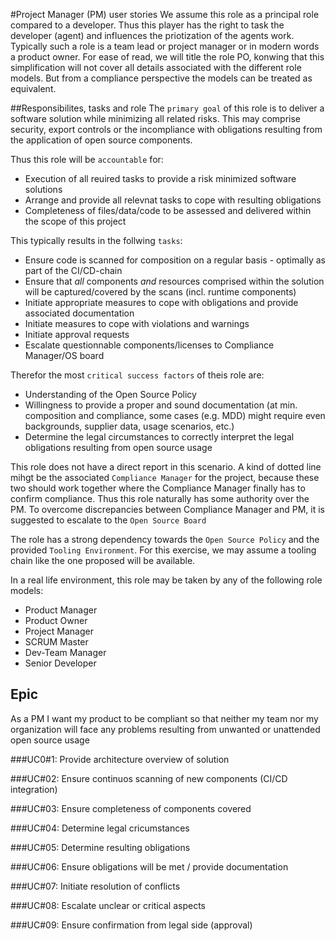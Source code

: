 #Project Manager (PM) user stories
We assume this role as a principal role compared to a developer. Thus this player has the right to task the developer (agent) and influences the priotization of the agents work. Typically such a role is a team lead or project manager or in modern words a product owner. For ease of read, we will title the role PO, konwing that this simplification will not cover all details associated with the different role models. But from a compliance perspective the models can be treated as equivalent.

##Responsibilites, tasks and role
The ```primary goal``` of this role is to deliver a software solution while minimizing all related risks. This may comprise security, export controls or the incompliance with obligations resulting from the application of open source components. 

Thus this role will be ```accountable``` for:
* Execution of all reuired tasks to provide a risk minimized software solutions
* Arrange and provide all relevnat tasks to cope with resulting obligations
* Completeness of files/data/code to be assessed and delivered within the scope of this project

This typically results in the follwing ```tasks```:
* Ensure code is scanned for composition on a regular basis - optimally as part of the CI/CD-chain
* Ensure that _all_ components _and_ resources comprised within the solution will be captured/covered by the scans (incl. runtime components)
* Initiate appropriate measures to cope with obligations and provide associated documentation
* Initiate measures to cope with violations and warnings
* Initiate approval requests
* Escalate questionnable components/licenses to Compliance Manager/OS board

Therefor the most ```critical success factors``` of theis role are:
* Understanding of the Open Source Policy
* Willingness to provide a proper and sound documentation (at min. composition and compliance, some cases (e.g. MDD) might require even backgrounds, supplier data, usage scenarios, etc.)
* Determine the legal circumstances to correctly interpret the legal obligations resulting from open source usage

This role does not have a direct report in this scenario. A kind of dotted line mihgt be the associated ```Compliance Manager``` for the project, because these two should work together where the Compliance Manager finally has to confirm compliance. Thus this role naturally has some authority over the PM. To overcome discrepancies between Compliance Manager and PM, it is suggested to escalate to the ```Open Source Board```

The role has a strong dependency towards the ```Open Source Policy``` and the provided ```Tooling Environment```. For this exercise, we may assume a tooling chain like the one proposed will be available.

In a real life environment, this role may be taken by any of the following role models:
* Product Manager
* Product Owner
* Project Manager
* SCRUM Master
* Dev-Team Manager
* Senior Developer

## Epic
As a PM 
I want my product to be compliant
so that neither my team nor my organization will face any problems resulting from unwanted or unattended open source usage

###UC0#1: Provide architecture overview of solution

###UC#02: Ensure continuos scanning of new components (CI/CD integration)

###UC#03: Ensure completeness of components covered

###UC#04: Determine legal cricumstances

###UC#05: Determine resulting obligations

###UC#06: Ensure obligations will be met / provide documentation

###UC#07: Initiate resolution of conflicts

###UC#08: Escalate unclear or critical aspects

###UC#09: Ensure confirmation from legal side (approval)


